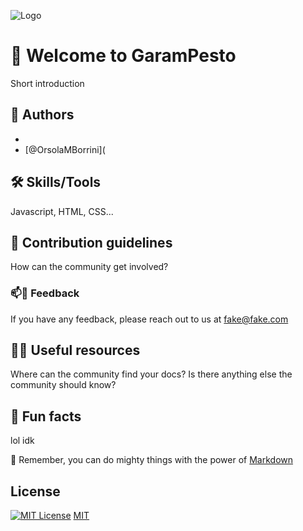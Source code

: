 ![Logo]()

# 🌿 Welcome to GaramPesto
Short introduction

## 🧠 Authors
- []()
- [@OrsolaMBorrini](

## 🛠 Skills/Tools
Javascript, HTML, CSS...

## 🌈 Contribution guidelines
How can the community get involved?

### 📫💬 Feedback
If you have any feedback, please reach out to us at fake@fake.com

## 👩‍💻 Useful resources
Where can the community find your docs? Is there anything else the community should know?

## 🍿 Fun facts
lol idk

🧙 Remember, you can do mighty things with the power of [Markdown](https://docs.github.com/github/writing-on-github/getting-started-with-writing-and-formatting-on-github/basic-writing-and-formatting-syntax)


## License

[![MIT License](https://img.shields.io/badge/License-MIT-green.svg)](https://choosealicense.com/licenses/mit/)
[MIT](https://choosealicense.com/licenses/mit/)






